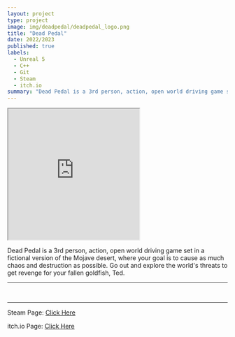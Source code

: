 ```yaml
---
layout: project
type: project
image: img/deadpedal/deadpedal_logo.png
title: "Dead Pedal"
date: 2022/2023
published: true
labels:
  - Unreal 5
  - C++
  - Git
  - Steam
  - itch.io
summary: "Dead Pedal is a 3rd person, action, open world driving game set in a fictional version of the Mojave desert."
---
```


<div class="embed-responsive embed-responsive-16by9">
  <iframe width=300 height=300 src="https://www.youtube.com/embed/hmdd7PEL4Rg" title="Dead Pedal Trailer" allowfullscreen></iframe>
</div>

<p class="pt-4 pb-2">Dead Pedal is a 3rd person, action, open world driving game set in a fictional version of the Mojave desert, where your goal is to cause as much chaos and destruction as possible. Go out and explore the world's threats to get revenge for your fallen goldfish, Ted. </p>

<hr>

<pre>

</pre>

<hr>

Steam Page: <a href="https://store.steampowered.com/app/2250160/Dead_Pedal/">Click Here</a>

itch.io Page: <a href="https://larnio.itch.io/dead-pedal">Click Here</a>
